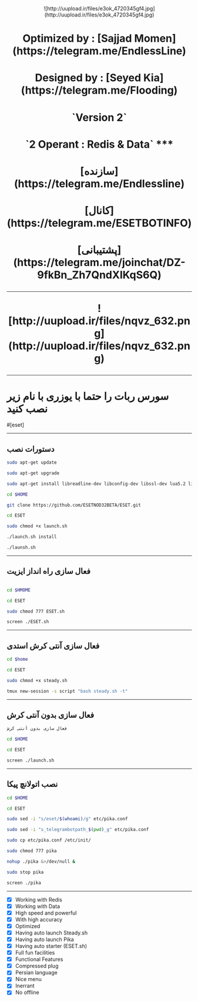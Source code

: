 <p align="center"> ![http://uupload.ir/files/e3ok_4720345gf4.jpg](http://uupload.ir/files/e3ok_4720345gf4.jpg)
<h1><p align="center"> Optimized by : [Sajjad Momen](https://telegram.me/EndlessLine)
<h1><p align="center"> Designed by  : [Seyed Kia](https://telegram.me/Flooding)
<h1><p align="center"> `Version 2`
<h1><p align="center"> `2 Operant : Redis & Data`
***
<h1><p align="center"> [سازنده](https://telegram.me/Endlessline)
<h1><p align="center"> [کانال](https://telegram.me/ESETBOTINFO)
<h1><p align="center"> [پشتیبانی](https://telegram.me/joinchat/DZ-9fkBn_Zh7QndXIKqS6Q)

***

<p align="center"> ![http://uupload.ir/files/nqvz_632.png](http://uupload.ir/files/nqvz_632.png)

***

# سورس ربات را حتما با یوزری با نام زیر نصب کنید

#[eset]


***
## دستورات نصب
```sh
sudo apt-get update

sudo apt-get upgrade

sudo apt-get install libreadline-dev libconfig-dev libssl-dev lua5.2 liblua5.2-dev libevent-dev make unzip git redis-server g++ libjansson-dev libpython-dev expat libexpat1-dev tmux subversion

cd $HOME

git clone https://github.com/ESETNOD32BETA/ESET.git

cd ESET

sudo chmod +x launch.sh

./launch.sh install

./launsh.sh
```
***
## فعال سازی راه انداز ایزیت
```sh

cd $HMOME

cd ESET

sudo chmod 777 ESET.sh

screen ./ESET.sh
```
***
## فعال سازی آنتی کرش استدی
```sh 
cd $home

cd ESET

sudo chmod +x steady.sh

tmux new-session -s script "bash steady.sh -t"
```
***
## فعال سازی بدون آنتی کرش
```sh 
فعال سازی بدون آنتی کرش

cd $HOME

cd ESET

screen ./launch.sh
```
***
## نصب اتولانچ پیکا
```sh 
cd $HOME

cd ESET

sudo sed -i "s/eset/$(whoami)/g" etc/pika.conf

sudo sed -i "s_telegrambotpath_$(pwd)_g" etc/pika.conf

sudo cp etc/pika.conf /etc/init/

sudo chmod 777 pika

nohup ./pika &>/dev/null &

sudo stop pika

screen ./pika
```
***

- [x] Working with Redis
- [x] Working with Data
- [x] High speed and powerful
- [x] With high accuracy
- [x] Optimized
- [x] Having auto launch Steady.sh
- [x] Having auto launch Pika
- [x] Having auto starter (ESET.sh)
- [x] Full fun facilities
- [x] Functional Features
- [x] Compressed plug
- [x] Persian language
- [x] Nice menu
- [x] Inerrant
- [x] No offline
